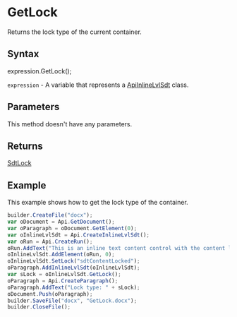 # GetLock

Returns the lock type of the current container.

## Syntax

expression.GetLock();

`expression` - A variable that represents a [ApiInlineLvlSdt](../ApiInlineLvlSdt.md) class.

## Parameters

This method doesn't have any parameters.

## Returns

[SdtLock](../../../Enumerations/SdtLock.md)

## Example

This example shows how to get the lock type of the container.

```javascript
builder.CreateFile("docx");
var oDocument = Api.GetDocument();
var oParagraph = oDocument.GetElement(0);
var oInlineLvlSdt = Api.CreateInlineLvlSdt();
var oRun = Api.CreateRun();
oRun.AddText("This is an inline text content control with the content lock set to it.");
oInlineLvlSdt.AddElement(oRun, 0);
oInlineLvlSdt.SetLock("sdtContentLocked");
oParagraph.AddInlineLvlSdt(oInlineLvlSdt);
var sLock = oInlineLvlSdt.GetLock();
oParagraph = Api.CreateParagraph();
oParagraph.AddText("Lock type: " + sLock);
oDocument.Push(oParagraph);
builder.SaveFile("docx", "GetLock.docx");
builder.CloseFile();
```